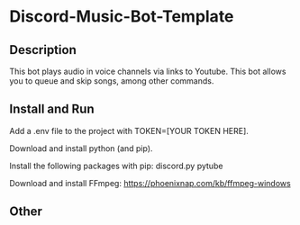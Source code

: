 # Discord-Music-Bot-Template

## Description

This bot plays audio in voice channels via links to Youtube. 
This bot allows you to queue and skip songs, among other commands. 

## Install and Run

Add a .env file to the project with TOKEN=[YOUR TOKEN HERE].

Download and install python (and pip).

Install the following packages with pip:
    discord.py
    pytube

Download and install FFmpeg: https://phoenixnap.com/kb/ffmpeg-windows 

## Other
